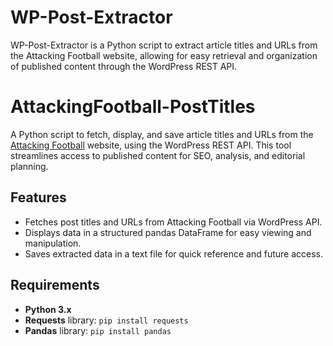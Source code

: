 # WP-Post-Extractor
WP-Post-Extractor is a Python script to extract article titles and URLs from the Attacking Football website, allowing for easy retrieval and organization of published content through the WordPress REST API.

# AttackingFootball-PostTitles

A Python script to fetch, display, and save article titles and URLs from the [Attacking Football](https://www.attackingfootball.com) website, using the WordPress REST API. This tool streamlines access to published content for SEO, analysis, and editorial planning.

## Features
- Fetches post titles and URLs from Attacking Football via WordPress API.
- Displays data in a structured pandas DataFrame for easy viewing and manipulation.
- Saves extracted data in a text file for quick reference and future access.

## Requirements
- **Python 3.x**
- **Requests** library: `pip install requests`
- **Pandas** library: `pip install pandas`
